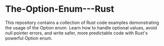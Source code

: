 ﻿# The-Option-Enum---Rust
This repository contains a collection of Rust code examples demonstrating the usage of the Option enum. Learn how to handle optional values, avoid null pointer errors, and write safer, more predictable code with Rust's powerful Option enum.
